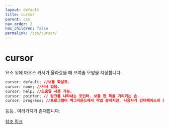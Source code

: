 ```yaml
---
layout: default
title: cursor
parent: css
nav_order: 2
has_children: false
permalink: /css/cursor/
---
```


# cursor
요소 위에 마우스 커서가 올라갔을 때 보여줄 모양을 지정합니다.

``` css
cursor: default; //보통 화살표.
cursor: none; //커서 없음.
cursor: help; //도움말 사용 가능.
cursor: pointer; // 링크를 나타내는 포인터. 보통 한 쪽을 가리키는 손.
cursor: progress; //프로그램이 백그라운드에서 작업 중이지만, 사용자가 인터페이스와 상호작용할 수 있음. (wait과 반대)
```

등등.. 여러가지가 존재합니다.

[참조 링크](https://developer.mozilla.org/ko/docs/Web/CSS/cursor)